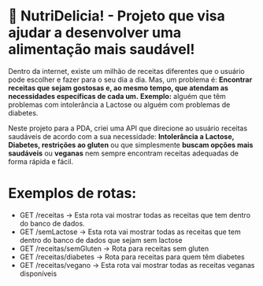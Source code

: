 # 🥗 NutriDelicia! - Projeto que visa ajudar a desenvolver uma alimentação mais saudável!
Dentro da internet, existe um milhão de receitas diferentes que o usuário pode escolher e fazer para o seu
dia a dia. Mas, um problema é: **Encontrar receitas que sejam gostosas e, ao mesmo tempo, que atendam as
necessidades específicas de cada um.**  **Exemplo:** alguém que têm problemas com intolerância a Lactose ou alguém com problemas 
de diabetes.

Neste projeto para a PDA, criei uma API que direcione ao usuário receitas saudáveis de acordo com a sua necessidade: 
**Intolerância a Lactose, Diabetes, restrições ao gluten** ou que simplesmente **buscam opções mais saudáveis** ou **veganas**
nem sempre encontram receitas adequadas de forma rápida e fácil. 

# Exemplos de rotas: 
- GET /receitas -> Esta rota vai mostrar todas as receitas que tem dentro do banco de dados. 
- GET /semLactose -> Esta rota vai mostrar todas as receitas que tem dentro do banco de dados que sejam sem lactose 
- GET /receitas/semGluten -> Rota para receitas sem gluten
- GET /receitas/diabetes -> Rota para receitas para quem têm diabetes 
- GET /receitas/vegano -> Esta rota vai mostrar todas as receitas veganas disponíveis


